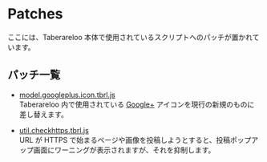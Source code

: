 # Patches

ここには、Taberareloo 本体で使用されているスクリプトへのパッチが置かれています。

## パッチ一覧

* [model.googleplus.icon.tbrl.js](https://raw.github.com/YungSang/patches-for-taberareloo/master/patches/model.googleplus.icon.tbrl.js)  
	Taberareloo 内で使用されている [Google+](https://plus.google.com) アイコンを現行の新規のものに差し替えます。

* [util.checkhttps.tbrl.js](https://raw.github.com/YungSang/patches-for-taberareloo/master/patches/util.checkhttps.tbrl.js)  
	URL が HTTPS で始まるページや画像を投稿しようとすると、投稿ポップアップ画面にワーニングが表示されますが、それを抑制します。
